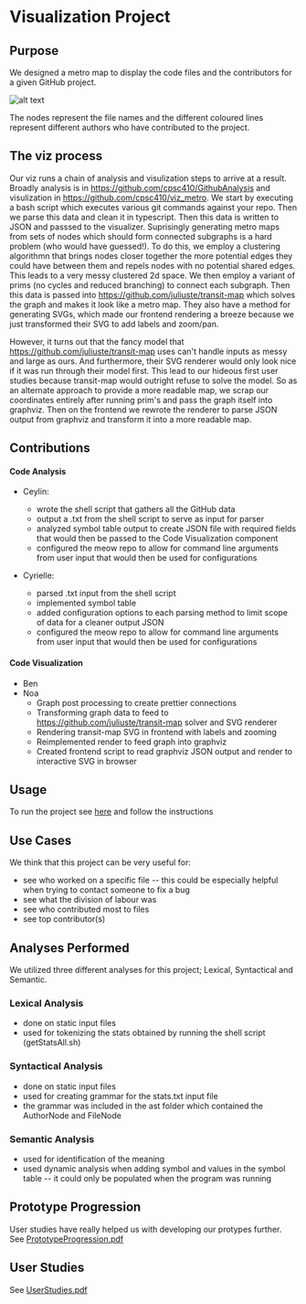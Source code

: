 # Visualization Project

## Purpose
We designed a metro map to display the code files and the contributors for a given GitHub project.

![alt text](FinalRender.png)

The nodes represent the file names and the different coloured lines represent different authors who have contributed to the project.

## The viz process
Our viz runs a chain of analysis and visulization steps to arrive at a result. Broadly analysis is in https://github.com/cpsc410/GithubAnalysis and visulization in https://github.com/cpsc410/viz_metro. We start by executing a bash script which executes various git commands against your repo. Then we parse this data and clean it in typescript. Then this data is written to JSON and passsed to the visualizer. Suprisingly generating metro maps from sets of nodes which should form connected subgraphs is a hard problem (who would have guessed!). To do this, we employ a clustering algorithmn that brings nodes closer together the more potential edges they could have between them and repels nodes with no potential shared edges. This leads to a very messy clustered 2d space. We then employ a variant of prims (no cycles and reduced branching) to connect each subgraph. Then this data is passed into https://github.com/juliuste/transit-map which solves the graph and makes it look like a metro map. They also have a method for generating SVGs, which made our frontend rendering a breeze because we just transformed their SVG to add labels and zoom/pan.  

However, it turns out that the fancy model that https://github.com/juliuste/transit-map uses can't handle inputs as messy and large as ours. And furthermore, their SVG renderer would only look nice if it was run through their model first. This lead to our hideous first user studies because transit-map would outright refuse to solve the model. So as an alternate approach to provide a more readable map, we scrap our coordinates entirely after running prim's and pass the graph itself into graphviz. Then on the frontend we rewrote the renderer to parse JSON output from graphviz and transform it into a more readable map.


## Contributions
#### Code Analysis
- Ceylin: 
  - wrote the shell script that gathers all the GitHub data
  - output a .txt from the shell script to serve as input for parser
  - analyzed symbol table output to create JSON file with required fields that would then be passed to the Code Visualization component
   - configured the meow repo to allow for command line arguments from user input that would then be used for configurations

- Cyrielle:
  - parsed .txt input from the shell script
  - implemented symbol table
  - added configuration options to each parsing method to limit scope of data for a cleaner output JSON
  - configured the meow repo to allow for command line arguments from user input that would then be used for configurations

#### Code Visualization
- Ben
- Noa
  - Graph post processing to create prettier connections
  - Transforming graph data to feed to https://github.com/juliuste/transit-map solver and SVG renderer
  - Rendering transit-map SVG in frontend with labels and zooming 
  - Reimplemented render to feed graph into graphviz
  - Created frontend script to read graphviz JSON output and render to interactive SVG in browser

## Usage
To run the project see [here](https://github.com/cpsc410/runner/blob/master/README.md) and follow the instructions

## Use Cases
We think that this project can be very useful for:
- see who worked on a specific file
-- this could be especially helpful when trying to contact someone to fix a bug
- see what the division of labour was
- see who contributed most to files
- see top contributor(s)


## Analyses Performed
We utilized three different analyses for this project; Lexical, Syntactical and Semantic.

### Lexical Analysis
- done on static input files
- used for tokenizing the stats obtained by running the shell script (getStatsAll.sh)

### Syntactical Analysis
- done on static input files
- used for creating grammar for the stats.txt input file
- the grammar was included in the ast folder which contained the AuthorNode and FileNode

### Semantic Analysis
- used for identification of the meaning
- used dynamic analysis when adding symbol and values in the symbol table -- it could only be populated when the program was running 

## Prototype Progression
User studies have really helped us with developing our protypes further. See [PrototypeProgression.pdf](https://github.com/cpsc410/docs/blob/master/PrototypeProgression.pdf)

## User Studies
See [UserStudies.pdf](https://github.com/cpsc410/docs/blob/master/UserStudies.pdf)



